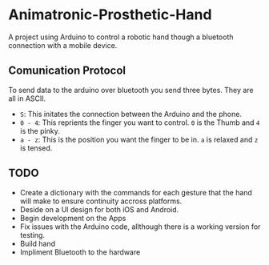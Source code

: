 Animatronic-Prosthetic-Hand
===========================

A project using Arduino to control a robotic hand though a bluetooth connection with a mobile device.

## Comunication Protocol ##

To send data to the arduino over bluetooth you send three bytes. They are all in ASCII.

- `S`: This initates the connection between the Arduino and the phone.
- `0 - 4`: This reprients the finger you want to control. `0` is the Thumb and `4` is the pinky.
- `a - z`: This is the position you want the finger to be in. `a` is relaxed and `z` is tensed.

## TODO ##

- Create a dictionary with the commands for each gesture that the hand will make to ensure continuity accross platforms.
- Deside on a UI design for both iOS and Android.
- Begin development on the Apps
- Fix issues with the Arduino code, allthough there is a working version for  testing.
- Build hand
- Impliment Bluetooth to the hardware